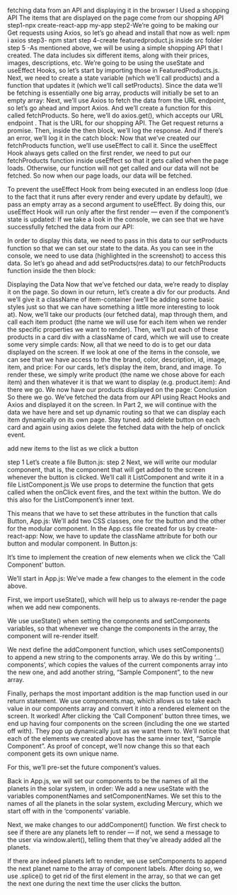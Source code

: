 fetching data from an API and displaying it in the browser
I Used a shopping API 
The items that are displayed on the page come from our shopping API
step1-npx create-react-app my-app 
step2-We’re going to be making our Get requests using Axios, so let’s go ahead and install that now as well:  npm i axios
step3- npm start
step 4-create featuredproduct.js inside src folder
step 5 -As mentioned above, we will be using a simple shopping API that I created. The data includes six different items, along with their prices, images, descriptions, etc.
We’re going to be using the useState and useEffect Hooks, so let’s start by importing those in FeaturedProducts.js. Next, we need to create a state variable (which we’ll call products) and a function that updates it (which we’ll call setProducts). Since the data we’ll be fetching is essentially one big array, products will initially be set to an empty array:
Next, we’ll use Axios to fetch the data from the URL endpoint, so let’s go ahead and import Axios. And we’ll create a function for this called fetchProducts. So here, we’ll do axios.get(), which accepts our URL endpoint . That is the URL for our shopping API. The Get request returns a promise. Then, inside the then block, we’ll log the response. And if there’s an error, we’ll log it in the catch block:
Now that we’ve created our fetchProducts function, we’ll use useEffect to call it. Since the useEffect Hook always gets called on the first render, we need to put our fetchProducts function inside useEffect so that it gets called when the page loads. Otherwise, our function will not get called and our data will not be fetched. So now when our page loads, our data will be fetched.

To prevent the useEffect Hook from being executed in an endless loop (due to the fact that it runs after every render and every update by default), we pass an empty array as a second argument to useEffect. By doing this, our useEffect Hook will run only after the first render — even if the component’s state is updated:
If we take a look in the console, we can see that we have successfully fetched the data from our API:

In order to display this data, we need to pass in this data to our setProducts function so that we can set our state to the data. As you can see in the console, we need to use data (highlighted in the screenshot) to access this data. So let’s go ahead and add setProducts(res.data) to our fetchProducts function inside the then block:

Displaying the Data
Now that we’ve fetched our data, we’re ready to display it on the page. So down in our return, let’s create a div for our products. And we’ll give it a className of item-container (we’ll be adding some basic styles just so that we can have something a little more interesting to look at). Now, we’ll take our products (our fetched data), map through them, and call each item product (the name we will use for each item when we render the specific properties we want to render). Then, we’ll put each of these products in a card div with a className of card, which we will use to create some very simple cards:
Now, all that we need to do is to get our data displayed on the screen. If we look at one of the items in the console, we can see that we have access to the the brand, color, description, id, image, item, and price:
For our cards, let’s display the item, brand, and image. To render these, we simply write product (the name we chose above for each item) and then whatever it is that we want to display (e.g. product.item):
And there we go. We now have our products displayed on the page:
Conclusion
So there we go. We’ve fetched the data from our API using React Hooks and Axios and displayed it on the screen. In Part 2, we will continue with the data we have here and set up dynamic routing so that we can display each item dynamically on its own page. Stay tuned.
add delete button on each card and again using axios delete the fetched data with the help of onclick event.

add new items to the list as we click a button

step 1 Let’s create a file Button.js:
step 2 Next, we will write our modular component, that is, the component that will get added to the screen whenever the button is clicked. We’ll call it ListComponent and write it in a file ListComponent.js
We use props to determine the function that gets called when the onClick event fires, and the text within the button. We do this also for the ListComponent’s inner text.

This means that we have to set these attributes in the function that calls Button, App.js:
We’ll add two CSS classes, one for the button and the other for the modular component. In the App.css file created for us by create-react-app:
Now, we have to update the className attribute for both our button and modular component. In Button.js:

It’s time to implement the creation of new elements when we click the ‘Call Component’ button.

We’ll start in App.js:
We’ve made a few changes to the element in the code above.

First, we import useState(), which will help us to always re-render the page when we add new components.

We use useState() when setting the components and setComponents variables, so that whenever we change the components in the array, the component will re-render itself.

We next define the addComponent function, which uses setComponents() to append a new string to the components array. We do this by writing ‘…components’, which copies the values of the current components array into the new one, and add another string, “Sample Component”, to the new array.

Finally, perhaps the most important addition is the map function used in our return statement. We use components.map, which allows us to take each value in our components array and convert it into a rendered element on the screen.
It worked! After clicking the ‘Call Component’ button three times, we end up having four components on the screen (including the one we started off with). They pop up dynamically just as we want them to.
We’ll notice that each of the elements we created above has the same inner text, “Sample Component”. As proof of concept, we’ll now change this so that each component gets its own unique name.

For this, we’ll pre-set the future component’s values.

Back in App.js, we will set our components to be the names of all the planets in the solar system, in order:
We add a new useState with the variables componentNames and setComponentNames. We set this to the names of all the planets in the solar system, excluding Mercury, which we start off with in the ‘components’ variable.

Next, we make changes to our addComponent() function. We first check to see if there are any planets left to render — if not, we send a message to the user via window.alert(), telling them that they’ve already added all the planets.

If there are indeed planets left to render, we use setComponents to append the next planet name to the array of component labels. After doing so, we use .splice() to get rid of the first element in the array, so that we can get the next one during the next time the user clicks the button.

